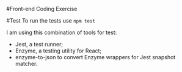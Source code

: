 #Front-end Coding Exercise

#Test
To run the tests use ```npm test```

I am using this combination of tools for test:
- Jest, a test runner;
- Enzyme, a testing utility for React;
- enzyme-to-json to convert Enzyme wrappers for Jest snapshot matcher.
